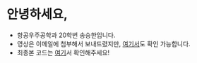 # 안녕하세요,

* 항공우주공학과 20학번 송승한입니다.
* 영상은 이메일에 첨부해서 보내드렸지만, [여기서](./out_final.avi)도 확인 가능합니다.
* 최종본 코드는 [여기](./cv/video/ver.3.2.py)서 확인해주세요!

